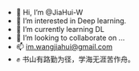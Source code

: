 - 👋 Hi, I’m @JiaHui-W
- 👀 I’m interested in Deep learning.
- 🌱 I’m currently learning DL
- 💞️ I’m looking to collaborate on ...
- 📫 im.wangjiahui@gmail.com
- ✊ 书山有路勤为径，学海无涯苦作舟。

<!---
JiaHui-W/JiaHui-W is a ✨ special ✨ repository because its `README.md` (this file) appears on your GitHub profile.
You can click the Preview link to take a look at your changes.
--->
